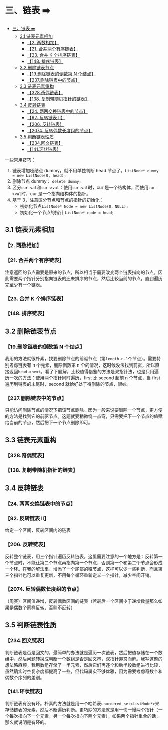 # 三、链表 ➡️

- [三、链表 ➡️](#三链表-️)
  - [3.1 链表元素相加](#31-链表元素相加)
    - [【2. 两数相加】](#2-两数相加)
    - [【21. 合并两个有序链表】](#21-合并两个有序链表)
    - [【23. 合并 K 个排序链表】](#23-合并-k-个排序链表)
    - [【148. 排序链表】](#148-排序链表)
  - [3.2 删除链表节点](#32-删除链表节点)
    - [【19.删除链表的倒数第 N 个结点】](#19删除链表的倒数第-n-个结点)
    - [【237.删除链表中的节点】](#237删除链表中的节点)
  - [3.3 链表元素重构](#33-链表元素重构)
    - [【328.奇偶链表】](#328奇偶链表)
    - [【138. 复制带随机指针的链表】](#138-复制带随机指针的链表)
  - [3.4 反转链表](#34-反转链表)
    - [【24. 两两交换链表中的节点】](#24-两两交换链表中的节点)
    - [【92. 反转链表 II】](#92-反转链表-ii)
    - [【206. 反转链表】](#206-反转链表)
    - [【2074. 反转偶数长度组的节点】](#2074-反转偶数长度组的节点)
  - [3.5 判断链表性质](#35-判断链表性质)
    - [【234.回文链表】](#234回文链表)
    - [【141.环状链表】](#141环状链表)

一些常用技巧：

1. 链表增加哑结点 dummy，就不用单独判断 head 节点了。`ListNode* dummy = new ListNode(0, head);`
2. 删除节点 dummy： `delete dummy;`
3. 区分`cur.val`和`cur->val`：使用`cur.val`时，cur 是一个结构体，而使用`cur->val`时，cur 是一个指向结构体的指针。
4. 基于 3，注意区分节点和节点的指针的初始化：
   - 初始化节点`ListNode* Node = new ListNode(0，NULL);`
   - 初始化一个节点的指针 `ListNode* node = head;`

## 3.1 链表元素相加

### 【2. 两数相加】

### 【21. 合并两个有序链表】

注意返回的节点需要是原来的节点，所以相当于需要改变两个链表指向的节点，因此需要两个指针分别指向链表的还未排序的节点，然后比较当前的节点，直到遍历完至少有一个链表。

### 【23. 合并 K 个排序链表】

### 【148. 排序链表】

## 3.2 删除链表节点

### 【19.删除链表的倒数第 N 个结点】

我用的方法就很朴素，找要删除节点的前驱节点（第`length-n-1`个节点）。需要特别考虑链表有 n 个元素，删除倒数第 n 个的情况，这时候没法找到前驱，所以直接返回`head->next`。看了下题解，比较值得借鉴的方法是双指针法，也是只用遍历一次的方法：使用两个指针同时遍历，first 比 second 超前 n 个节点，当 first 遍历到链表的末尾时，second 就恰好处于待删除的节点，很妙。

### 【237.删除链表中的节点】

只能访问删除节点的情况下把该节点删除。因为一般来说要删除一个节点，更方便的方法是找到它的前驱节点。这题就要稍微绕一点弯，只需要把下一个节点的值赋给当前的节点，然后把下一个节点删除即可。

## 3.3 链表元素重构

### 【328.奇偶链表】

### 【138. 复制带随机指针的链表】

## 3.4 反转链表

### 【24. 两两交换链表中的节点】

### 【92. 反转链表 II】

给定一个区间，反转区间内的链表

### 【206. 反转链表】

反转整个链表，用三个指针遍历反转链表，这里需要注意的一个地方是：反转第一个节点时，不能让第二个节点再指向第一个节点，否则第一个和第二个节点会形成一个环。在我的解法里，增添了一个尾部的哑节点，这样可以少一些判断，而且第三个指针也可以重复更新，不用每个循环重新定义一个指针，减少空间开销。

### 【2074. 反转偶数长度组的节点】

（周赛）区间值递增，反转偶数区间的链表（若最后一个区间少于递增数量那么如果是偶数个同样反转，否则不反转）

## 3.5 判断链表性质

### 【234.回文链表】

判断链表是否是回文的，最简单的办法就是遍历一次链表，然后把值存储在一个数组中，然后问题转换成判断一个数组是否是回文串，双指针迎刃而解。我写这题的想法略麻烦，我用数组存储了一半元素，然后它们再逐个和后半段数组进行比较，虽然确实时空复杂度都提高了一些，但代码属实不够优雅，因为需要考虑奇数个和偶数个序列的差别。

### 【141.环状链表】

判断链表有没有环。朴素的方法就是用一个哈希表`unordered_set<ListNode*>`来存储链表的元素，然后不断遍历判断。更巧妙的方法就是用一快一慢两个指针（一个每次指向下一个元素，另一个每次指向下两个元素），如果两个指针重合的话，那么就说明是有环的。
